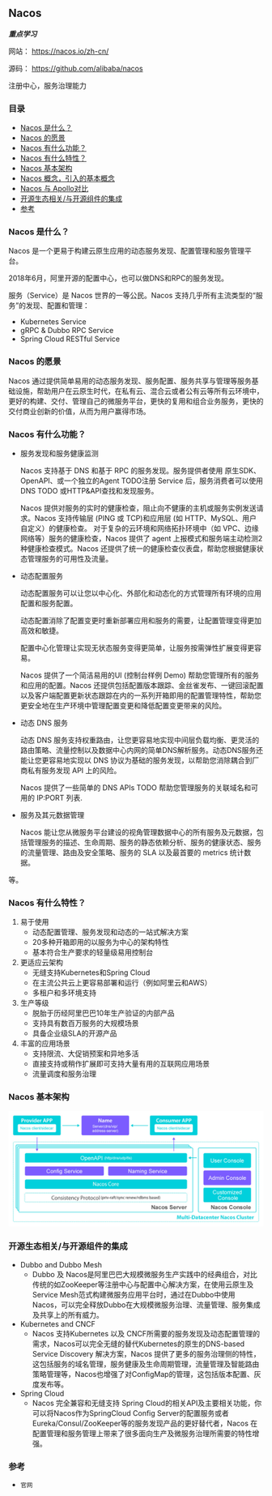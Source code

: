 ## Nacos
**_重点学习_**

网站： https://nacos.io/zh-cn/

源码： https://github.com/alibaba/nacos

注册中心，服务治理能力

### 目录
* [Nacos 是什么？](#Nacos-是什么？)
* [Nacos 的愿景](#Nacos-的愿景)
* [Nacos 有什么功能？](#Nacos-有什么功能？)
* [Nacos 有什么特性？](#Nacos-有什么特性？)
* [Nacos 基本架构](#Nacos-基本架构)
* [Nacos 概念，引入的基本概念](Nacos-概念.md)
* [Nacos 与 Apollo对比](../Apollo.md#配置中心对比)
* [开源生态相关/与开源组件的集成](#开源生态相关/与开源组件的集成)
* [参考](#参考)

### Nacos 是什么？
Nacos 是一个更易于构建云原生应用的动态服务发现、配置管理和服务管理平台。

2018年6月，阿里开源的配置中心，也可以做DNS和RPC的服务发现。

服务（Service）是 Nacos 世界的一等公民。Nacos 支持几乎所有主流类型的“服务”的发现、配置和管理：
* Kubernetes Service
* gRPC & Dubbo RPC Service
* Spring Cloud RESTful Service

### Nacos 的愿景
Nacos 通过提供简单易用的动态服务发现、服务配置、服务共享与管理等服务基础设施，帮助用户在云原生时代，在私有云、混合云或者公有云等所有云环境中，更好的构建、交付、管理自己的微服务平台，更快的复用和组合业务服务，更快的交付商业创新的价值，从而为用户赢得市场。

### Nacos 有什么功能？
* 服务发现和服务健康监测

    Nacos 支持基于 DNS 和基于 RPC 的服务发现。服务提供者使用 原生SDK、OpenAPI、或一个独立的Agent TODO注册 Service 后，服务消费者可以使用DNS TODO 或HTTP&API查找和发现服务。

    Nacos 提供对服务的实时的健康检查，阻止向不健康的主机或服务实例发送请求。Nacos 支持传输层 (PING 或 TCP)和应用层 (如 HTTP、MySQL、用户自定义）的健康检查。 对于复杂的云环境和网络拓扑环境中（如 VPC、边缘网络等）服务的健康检查，Nacos 提供了 agent 上报模式和服务端主动检测2种健康检查模式。Nacos 还提供了统一的健康检查仪表盘，帮助您根据健康状态管理服务的可用性及流量。

* 动态配置服务

    动态配置服务可以让您以中心化、外部化和动态化的方式管理所有环境的应用配置和服务配置。

    动态配置消除了配置变更时重新部署应用和服务的需要，让配置管理变得更加高效和敏捷。

    配置中心化管理让实现无状态服务变得更简单，让服务按需弹性扩展变得更容易。

    Nacos 提供了一个简洁易用的UI (控制台样例 Demo) 帮助您管理所有的服务和应用的配置。Nacos 还提供包括配置版本跟踪、金丝雀发布、一键回滚配置以及客户端配置更新状态跟踪在内的一系列开箱即用的配置管理特性，帮助您更安全地在生产环境中管理配置变更和降低配置变更带来的风险。

* 动态 DNS 服务

    动态 DNS 服务支持权重路由，让您更容易地实现中间层负载均衡、更灵活的路由策略、流量控制以及数据中心内网的简单DNS解析服务。动态DNS服务还能让您更容易地实现以 DNS 协议为基础的服务发现，以帮助您消除耦合到厂商私有服务发现 API 上的风险。

    Nacos 提供了一些简单的 DNS APIs TODO 帮助您管理服务的关联域名和可用的 IP:PORT 列表.

* 服务及其元数据管理

    Nacos 能让您从微服务平台建设的视角管理数据中心的所有服务及元数据，包括管理服务的描述、生命周期、服务的静态依赖分析、服务的健康状态、服务的流量管理、路由及安全策略、服务的 SLA 以及最首要的 metrics 统计数据。

等。

### Nacos 有什么特性？
1. 易于使用
    * 动态配置管理、服务发现和动态的一站式解决方案
    * 20多种开箱即用的以服务为中心的架构特性
    * 基本符合生产要求的轻量级易用控制台
2. 更适应云架构
    * 无缝支持Kubernetes和Spring Cloud
    * 在主流公共云上更容易部署和运行（例如阿里云和AWS）
    * 多租户和多环境支持
3. 生产等级
    * 脱胎于历经阿里巴巴10年生产验证的内部产品
    * 支持具有数百万服务的大规模场景
    * 具备企业级SLA的开源产品
4. 丰富的应用场景
    * 支持限流、大促销预案和异地多活
    * 直接支持或稍作扩展即可支持大量有用的互联网应用场景
    * 流量调度和服务治理

### Nacos 基本架构
![Nacos架构](../images/nacos.jpeg)

### 开源生态相关/与开源组件的集成
* Dubbo and Dubbo Mesh
    * Dubbo 及 Nacos是阿里巴巴大规模微服务生产实践中的经典组合，对比传统的如ZooKeeper等注册中心与配置中心解决方案，在使用云原生及Service Mesh范式构建微服务应用平台时，通过在Dubbo中使用Nacos，可以完全释放Dubbo在大规模微服务治理、流量管理、服务集成及共享上的所有威力。
* Kubernetes and CNCF
    * Nacos 支持Kubernetes 以及 CNCF所需要的服务发现及动态配置管理的需求，Nacos可以完全无缝的替代Kubernetes的原生的DNS-based Service Discovery 解决方案，Nacos 提供了更多的服务治理侧的特性，这包括服务的域名管理，服务健康及生命周期管理，流量管理及智能路由策略管理等，Nacos也增强了对ConfigMap的管理，这包括版本配置、灰度发布等。
* Spring Cloud
    * Nacos 完全兼容和无缝支持 Spring Cloud的相关API及主要相关功能，你可以将Nacos作为SpringCloud Config Server的配置服务或者Eureka/Consul/ZooKeeper等的服务发现产品的更好替代者，Nacos 在配置管理和服务管理上带来了很多面向生产及微服务治理所需要的特性增强。

### 参考
* `官网`